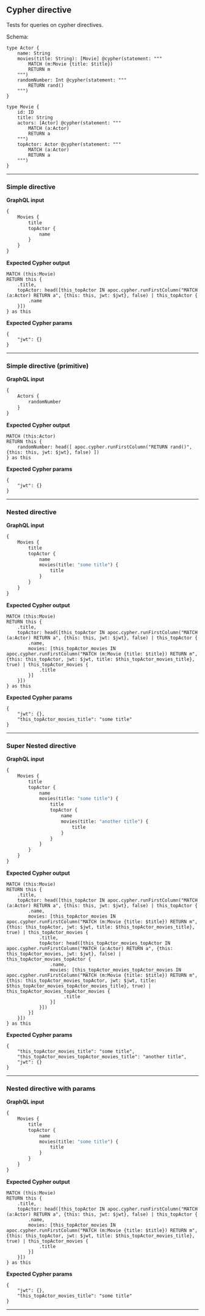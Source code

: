 ## Cypher directive

Tests for queries on cypher directives.

Schema:

```schema
type Actor {
    name: String
    movies(title: String): [Movie] @cypher(statement: """
        MATCH (m:Movie {title: $title})
        RETURN m
    """)
    randomNumber: Int @cypher(statement: """
        RETURN rand()
    """)
}

type Movie {
    id: ID
    title: String
    actors: [Actor] @cypher(statement: """
        MATCH (a:Actor)
        RETURN a
    """)
    topActor: Actor @cypher(statement: """
        MATCH (a:Actor)
        RETURN a
    """)
}
```

---

### Simple directive

**GraphQL input**

```graphql
{
    Movies {
        title
        topActor {
            name
        }
    }
}
```

**Expected Cypher output**

```cypher
MATCH (this:Movie)
RETURN this {
    .title,
    topActor: head([this_topActor IN apoc.cypher.runFirstColumn("MATCH (a:Actor) RETURN a", {this: this, jwt: $jwt}, false) | this_topActor {
        .name
    }])
} as this
```

**Expected Cypher params**

```cypher-params
{
    "jwt": {}
}
```

---

### Simple directive (primitive)

**GraphQL input**

```graphql
{
    Actors {
        randomNumber
    }
}
```

**Expected Cypher output**

```cypher
MATCH (this:Actor)
RETURN this {
    randomNumber: head([ apoc.cypher.runFirstColumn("RETURN rand()", {this: this, jwt: $jwt}, false) ])
} as this
```

**Expected Cypher params**

```cypher-params
{
    "jwt": {}
}
```

---

### Nested directive

**GraphQL input**

```graphql
{
    Movies {
        title
        topActor {
            name
            movies(title: "some title") {
                title
            }
        }
    }
}
```

**Expected Cypher output**

```cypher
MATCH (this:Movie)
RETURN this {
    .title,
    topActor: head([this_topActor IN apoc.cypher.runFirstColumn("MATCH (a:Actor) RETURN a", {this: this, jwt: $jwt}, false) | this_topActor {
        .name,
        movies: [this_topActor_movies IN apoc.cypher.runFirstColumn("MATCH (m:Movie {title: $title}) RETURN m", {this: this_topActor, jwt: $jwt, title: $this_topActor_movies_title}, true) | this_topActor_movies {
            .title
        }]
    }])
} as this
```

**Expected Cypher params**

```cypher-params
{
    "jwt": {},
    "this_topActor_movies_title": "some title"
}
```

---

### Super Nested directive

**GraphQL input**

```graphql
{
    Movies {
        title
        topActor {
            name
            movies(title: "some title") {
                title
                topActor {
                    name
                    movies(title: "another title") {
                        title
                    }
                }
            }
        }
    }
}
```

**Expected Cypher output**

```cypher
MATCH (this:Movie)
RETURN this {
    .title,
    topActor: head([this_topActor IN apoc.cypher.runFirstColumn("MATCH (a:Actor) RETURN a", {this: this, jwt: $jwt}, false) | this_topActor {
        .name,
        movies: [this_topActor_movies IN apoc.cypher.runFirstColumn("MATCH (m:Movie {title: $title}) RETURN m", {this: this_topActor, jwt: $jwt, title: $this_topActor_movies_title}, true) | this_topActor_movies {
            .title,
            topActor: head([this_topActor_movies_topActor IN apoc.cypher.runFirstColumn("MATCH (a:Actor) RETURN a", {this: this_topActor_movies, jwt: $jwt}, false) | this_topActor_movies_topActor {
                .name,
                movies: [this_topActor_movies_topActor_movies IN apoc.cypher.runFirstColumn("MATCH (m:Movie {title: $title}) RETURN m", {this: this_topActor_movies_topActor, jwt: $jwt, title: $this_topActor_movies_topActor_movies_title}, true) | this_topActor_movies_topActor_movies {
                     .title
                }]
            }])
        }]
    }])
} as this
```

**Expected Cypher params**

```cypher-params
{
    "this_topActor_movies_title": "some title",
    "this_topActor_movies_topActor_movies_title": "another title",
    "jwt": {}
}
```

---

### Nested directive with params

**GraphQL input**

```graphql
{
    Movies {
        title
        topActor {
            name
            movies(title: "some title") {
                title
            }
        }
    }
}
```

**Expected Cypher output**

```cypher
MATCH (this:Movie)
RETURN this {
    .title,
    topActor: head([this_topActor IN apoc.cypher.runFirstColumn("MATCH (a:Actor) RETURN a", {this: this, jwt: $jwt}, false) | this_topActor {
        .name,
        movies: [this_topActor_movies IN apoc.cypher.runFirstColumn("MATCH (m:Movie {title: $title}) RETURN m", {this: this_topActor, jwt: $jwt, title: $this_topActor_movies_title}, true) | this_topActor_movies {
            .title
        }]
    }])
} as this
```

**Expected Cypher params**

```cypher-params
{
    "jwt": {},
    "this_topActor_movies_title": "some title"
}
```

---
